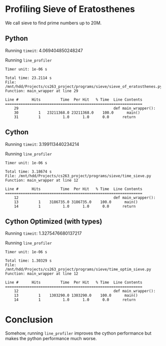 # Profiling Sieve of Eratosthenes
We call sieve to find prime numbers up to 20M.

## Python
Running `timeit`: 4.069404850248247

Running `line_profiler`
```
Timer unit: 1e-06 s

Total time: 23.2114 s
File: /mnt/hdd/Projects/cs263_project/programs/sieve/sieve_of_eratosthenes.py
Function: main_wrapper at line 29

Line #      Hits         Time  Per Hit   % Time  Line Contents
==============================================================
    29                                           def main_wrapper():
    30         1   23211368.0 23211368.0    100.0      main()
    31         1          1.0      1.0      0.0      return
```

## Cython
Running `timeit`: 3.199113440234214

Running `line_profiler`
```
Timer unit: 1e-06 s

Total time: 3.18674 s
File: /mnt/hdd/Projects/cs263_project/programs/sieve/time_sieve.py
Function: main_wrapper at line 12

Line #      Hits         Time  Per Hit   % Time  Line Contents
==============================================================
    12                                           def main_wrapper():
    13         1    3186735.0 3186735.0    100.0      main()
    14         1          1.0      1.0      0.0      return
```

## Cython Optimized (with types)
Running `timeit`: 1.3275476680137217

Running `line_profiler`
```
Timer unit: 1e-06 s

Total time: 1.30329 s
File: /mnt/hdd/Projects/cs263_project/programs/sieve/time_optim_sieve.py
Function: main_wrapper at line 12

Line #      Hits         Time  Per Hit   % Time  Line Contents
==============================================================
    12                                           def main_wrapper():
    13         1    1303290.0 1303290.0    100.0      main()
    14         1          1.0      1.0      0.0      return
```

# Conclusion
Somehow, running `line_profiler` improves the cython performance but makes the python performance much worse.
